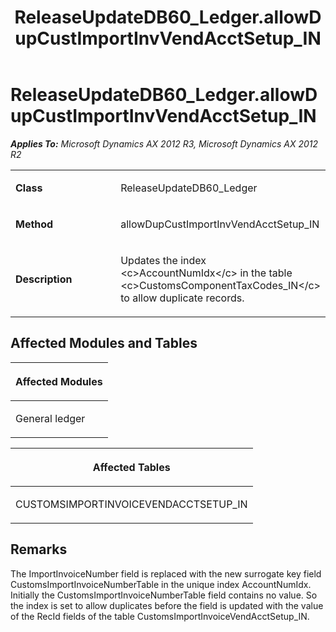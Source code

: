 ﻿---
title: ReleaseUpdateDB60_Ledger.allowDupCustImportInvVendAcctSetup_IN
TOCTitle: ReleaseUpdateDB60_Ledger.allowDupCustImportInvVendAcctSetup_IN
ms:assetid: 589bb14f-a3d0-1b6a-014e-b2db121777a3
ms:mtpsurl: https://msdn.microsoft.com/en-us/library/JJ736241(v=AX.60)
ms:contentKeyID: 49708416
ms.date: 05/18/2015
mtps_version: v=AX.60
---

# ReleaseUpdateDB60\_Ledger.allowDupCustImportInvVendAcctSetup\_IN 


_**Applies To:** Microsoft Dynamics AX 2012 R3, Microsoft Dynamics AX 2012 R2_

<table>
<colgroup>
<col style="width: 50%" />
<col style="width: 50%" />
</colgroup>
<tbody>
<tr class="odd">
<td><p><strong>Class</strong></p></td>
<td><p>ReleaseUpdateDB60_Ledger</p></td>
</tr>
<tr class="even">
<td><p><strong>Method</strong></p></td>
<td><p>allowDupCustImportInvVendAcctSetup_IN</p></td>
</tr>
<tr class="odd">
<td><p><strong>Description</strong></p></td>
<td><p>Updates the index &lt;c&gt;AccountNumIdx&lt;/c&gt; in the table &lt;c&gt;CustomsComponentTaxCodes_IN&lt;/c&gt; to allow duplicate records.</p></td>
</tr>
</tbody>
</table>


## Affected Modules and Tables

<table>
<colgroup>
<col style="width: 100%" />
</colgroup>
<thead>
<tr class="header">
<th><p>Affected Modules</p></th>
</tr>
</thead>
<tbody>
<tr class="odd">
<td><p>General ledger</p></td>
</tr>
</tbody>
</table>


<table>
<colgroup>
<col style="width: 100%" />
</colgroup>
<thead>
<tr class="header">
<th><p>Affected Tables</p></th>
</tr>
</thead>
<tbody>
<tr class="odd">
<td><p>CUSTOMSIMPORTINVOICEVENDACCTSETUP_IN</p></td>
</tr>
</tbody>
</table>


## Remarks

The ImportInvoiceNumber field is replaced with the new surrogate key field CustomsImportInvoiceNumberTable in the unique index AccountNumIdx. Initially the CustomsImportInvoiceNumberTable field contains no value. So the index is set to allow duplicates before the field is updated with the value of the RecId fields of the table CustomsImportInvoiceVendAcctSetup\_IN.

  


